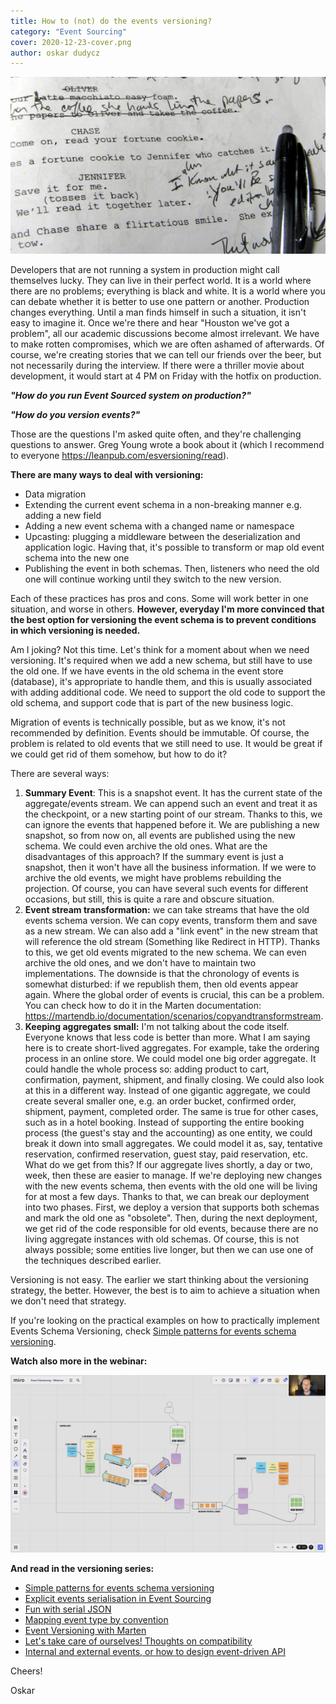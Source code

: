```yaml
---
title: How to (not) do the events versioning?
category: "Event Sourcing"
cover: 2020-12-23-cover.png
author: oskar dudycz
---
```


![cover](2020-12-23-cover.png)

Developers that are not running a system in production might call themselves lucky. They can live in their perfect world. It is a world where there are no problems; everything is black and white. It is a world where you can debate whether it is better to use one pattern or another. Production changes everything. Until a man finds himself in such a situation, it isn't easy to imagine it. Once we're there and hear "Houston we've got a problem", all our academic discussions become almost irrelevant. 
We have to make rotten compromises, which we are often ashamed of afterwards. Of course, we're creating stories that we can tell our friends over the beer, but not necessarily during the interview. If there were a thriller movie about development, it would start at 4 PM on Friday with the hotfix on production. 

**_"How do you run Event Sourced system on production?"_**

**_"How do you version events?"_**

Those are the questions I'm asked quite often, and they're challenging questions to answer. Greg Young wrote a book about it (which I recommend to everyone https://leanpub.com/esversioning/read). 

**There are many ways to deal with versioning:**
- Data migration 
- Extending the current event schema in a non-breaking manner e.g. adding a new field 
- Adding a new event schema with a changed name or namespace
- Upcasting: plugging a middleware between the deserialization and application logic. Having that, it's possible to transform or map old event schema into the new one
- Publishing the event in both schemas. Then, listeners who need the old one will continue working until they switch to the new version. 

Each of these practices has pros and cons. Some will work better in one situation, and worse in others. **However, everyday I'm more convinced that the best option for versioning the event schema is to prevent conditions in which versioning is needed.** 

Am I joking? Not this time. Let's think for a moment about when we need versioning. It's required when we add a new schema, but still have to use the old one. If we have events in the old schema in the event store (database), it's appropriate to handle them, and this is usually associated with adding additional code. We need to support the old code to support the old schema, and support code that is part of the new business logic. 

Migration of events is technically possible, but as we know, it's not recommended by definition. Events should be immutable. Of course, the problem is related to old events that we still need to use. It would be great if we could get rid of them somehow, but how to do it? 

There are several ways: 

1. **Summary Event**: This is a snapshot event. It has the current state of the aggregate/events stream. We can append such an event and treat it as the checkpoint, or a new starting point of our stream. Thanks to this, we can ignore the events that happened before it. We are publishing a new snapshot, so from now on, all events are published using the new schema. We could even archive the old ones. What are the disadvantages of this approach? If the summary event is just a snapshot, then it won't have all the business information. If we were to archive the old events, we might have problems rebuilding the projection. Of course, you can have several such events for different occasions, but still, this is quite a rare and obscure situation.
2. **Event stream transformation:** we can take streams that have the old events schema version. We can copy events, transform them and save as a new stream. We can also add a "link event" in the new stream that will reference the old stream (Something like Redirect in HTTP). Thanks to this, we get old events migrated to the new schema. We can even archive the old ones, and we don't have to maintain two implementations. The downside is that the chronology of events is somewhat disturbed: if we republish them, then old events appear again. Where the global order of events is crucial, this can be a problem. You can check how to do it in the Marten documentation: https://martendb.io/documentation/scenarios/copyandtransformstream. 
3. **Keeping aggregates small:** I'm not talking about the code itself. Everyone knows that less code is better than more. What I am saying here is to create short-lived aggregates. For example, take the ordering process in an online store. We could model one big order aggregate. It could handle the whole process so: adding product to cart, confirmation, payment, shipment, and finally closing. We could also look at this in a different way. Instead of one gigantic aggregate, we could create several smaller one,  e.g. an order bucket, confirmed order, shipment, payment, completed order. The same is true for other cases, such as in a hotel booking. Instead of supporting the entire booking process (the guest's stay and the accounting) as one entity, we could break it down into small aggregates. We could model it as, say, tentative reservation, confirmed reservation, guest stay, paid reservation, etc. What do we get from this? If our aggregate lives shortly, a day or two, week, then these are easier to manage. If we're deploying new changes with the new events schema, then events with the old one will be living for at most a few days. Thanks to that, we can break our deployment into two phases. First, we deploy a version that supports both schemas and mark the old one as "obsolete". Then, during the next deployment, we get rid of the code responsible for old events, because there are no living aggregate instances with old schemas. Of course, this is not always possible; some entities live longer, but then we can use one of the techniques described earlier.

Versioning is not easy. The earlier we start thinking about the versioning strategy, the better. However, the best is to aim to achieve a situation when we don't need that strategy.

If you're looking on the practical examples on how to practically implement Events Schema Versioning, check [Simple patterns for events schema versioning](/en/simple_events_versioning_patterns).

**Watch also more in the webinar:**

![webinar](2021-12-08-webinaresver.png)

**And read in the versioning series:**
- [Simple patterns for events schema versioning](/en/simple_events_versioning_patterns/)
- [Explicit events serialisation in Event Sourcing](/en/explicit_events_serialisation_in_event_sourcing/)
- [Fun with serial JSON](/en/fun_with_json_serialisation/)
- [Mapping event type by convention](/en/how_to_map_event_type_by_convention/)
- [Event Versioning with Marten](/en/event_versioning_with_marten/)
- [Let's take care of ourselves! Thoughts on compatibility](/en/lets_take_care_of_ourselves_thoughts_about_comptibility/)
- [Internal and external events, or how to design event-driven API](/en/internal_external_events/)

Cheers!

Oskar